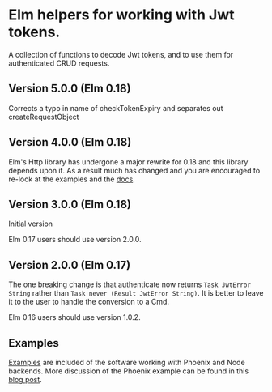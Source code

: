 # Elm helpers for working with Jwt tokens.

A collection of functions to decode Jwt tokens, and to use them for authenticated CRUD requests.

## Version 5.0.0 (Elm 0.18)

Corrects a typo in name of checkTokenExpiry and separates out createRequestObject

## Version 4.0.0 (Elm 0.18)

Elm's Http library has undergone a major rewrite for 0.18 and this library depends upon it. As a result much has changed and you are encouraged to re-look at the examples and the [docs](http://package.elm-lang.org/packages/simonh1000/elm-jwt/latest/Jwt).

## Version 3.0.0 (Elm 0.18)

Initial version

Elm 0.17 users should use version 2.0.0.

## Version 2.0.0 (Elm 0.17)

The one breaking change is that authenticate now returns `Task JwtError String` rather than `Task never (Result JwtError String)`. It is better to leave it to the user to handle the conversion to a Cmd.

Elm 0.16 users should use version 1.0.2.

## Examples

[Examples](https://github.com/simonh1000/elm-jwt/tree/master/examples) are included of the software working with Phoenix and Node backends. More discussion of the Phoenix example can be found in this [blog post](http://simonh1000.github.io/2016/05/phoenix-elm-json-web-tokens/).
